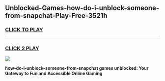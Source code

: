 
## Unblocked-Games-how-do-i-unblock-someone-from-snapchat-Play-Free-3521h
<h3>
<a href="https://premium76.site?title=how-do-i-unblock-someone-from-snapchat&ref=23A">CLICK TO PLAY</a></h3>
<hr>

<h3>
<a href="https://premium76.site?title=how-do-i-unblock-someone-from-snapchat&ref=23A">CLICK 2 PLAY</a>
  
</h3>

<a href="https://premium76.site?title=how-do-i-unblock-someone-from-snapchat&ref=23A"><img src="https://clearcache.store/games.png"></a>


**how-do-i-unblock-someone-from-snapchat games unblocked: Your Gateway to Fun and Accessible Online Gaming**
